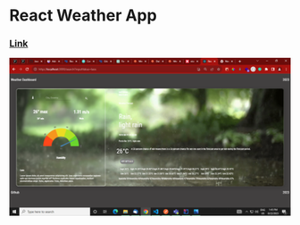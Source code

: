 # React Weather App
<h3><a href="https://react-weather-app-dusky.vercel.app/">Link</a></h3>
<img src="./src/images/temp.png">
